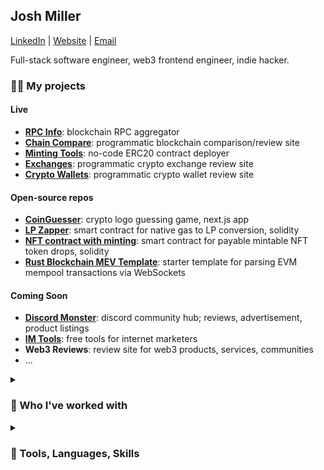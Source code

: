 <h2>Josh Miller</h2> 

[LinkedIn](https://linkedin.com/in/truemiller) | [Website](https://truemiller.com) | [Email](mailto://josh@truemiller.com)

Full-stack software engineer, web3 frontend engineer, indie hacker.

<h3>👨‍🏭 My projects</h3>

<h4>Live</h4>

- **[RPC Info](https://rpc.info)**: blockchain RPC aggregator
- **[Chain Compare](https://chain.compare)**: programmatic blockchain comparison/review site
- **[Minting Tools](https://minting.tools)**: no-code ERC20 contract deployer
- **[Exchanges](https://exchanges.gg)**: programmatic crypto exchange review site
- **[Crypto Wallets](https://cryptowallets.gg)**: programmatic crypto wallet review site

<h4>Open-source repos</h4>

- **[CoinGuesser](https://github.com/truemiller/coinguesser)**: crypto logo guessing game, next.js app
- **[LP Zapper](https://github.com/truemiller/lp-zapper)**: smart contract for native gas to LP conversion, solidity 
- **[NFT contract with minting](https://github.com/truemiller/nft-contract-with-minting)**: smart contract for payable mintable NFT token drops, solidity
- **[Rust Blockchain MEV Template](https://github.com/truemiller/rust-mev-template)**: starter template for parsing EVM mempool transactions via WebSockets

<h4>Coming Soon</h4>

- **[Discord Monster](https://discord.monster)**: discord community hub; reviews, advertisement, product listings
- **[IM Tools](https://im.tools)**: free tools for internet marketers
- **Web3 Reviews**: review site for web3 products, services, communities
- ...

<details>
 <summary><h3>🤝 Who I've worked with</h3></summary>
 
- **[Valory](https://valory.xyz)** (senior web3 frontend engineer &mdash; [Olas](https://olas.network), [Pearl](https://olas.network/operate))
- **[Ava Labs](https://avalabs.org)** (mid web3 frontend engineer &mdash; [Core](https://core.app) and [Subnets Explorer](https://subnets.avax.network))
- **[Elk Finance](https://elk.finance)** (junior web3 frontend engineer, business development, content creator &mdash; [ElkDex v2](https://app.elk.finance), [Elk Bridge Dashboard](https://dashboard.elk.finance))
- **[PwC](https://pwc.co.uk)** (senior assiociate, full-stack developer, AI, BI, ETL, UI/UX designer)
- **[Teddy Cash](https://teddy.cash)** (strategic advice, business development, frontend contributions, content creation)
- **[Lydia Finance](http://lydia.finance)** (content creation)
- **AVME** (content creation, whitepaper)
- **[Penguin Finance](https://penguin.finance)** (content creation)
- **[ROME Blockchain](https://romeblockchain.com/)** (podcast feature)
- **[Pangolin Exchange](https://pangolin.exchange)** (podcast feature, podcast host, SEO audit)
- **[Yield Yak](https://yieldyak.com)** (content creation, content marketing)
- **Avalanche Today** (editor, copywriter, BD, sales)
- **Avaware** (advisor, business development, content creation)
- **[Elk Finance](https://elk.finance)** (bridge analytics dashboard)
- **SONIC (AVAXRush)** (marketer, content creator, BD)
  
</details>

<details>
 <summary><h3>🧰 Tools, Languages, Skills</h3></summary>

<details>
 <summary><h4>Regular use</h4></summary>
 
- **Frontend**: NextJS (page and app router, SSR, SSG), React
- **State management**: Context API, React Query
- **Styling**: Tailwind, SASS, Styled Components
- **Component libraries**: ShadCN, Antd
- **Validation**: Zod
- **Web3 libraries**: Viem, Wagmi, Ethers.js
- **Backend**: NextJS (server actions or API routing), Node
- **ORM**: Prisma
- **Databases**: Postgres, MySQL
- **CI**: Github Actions
- **Cloud**: Cloudflare, Hetzner, Vercel, AWS
- **Containers**: Docker, Docker Compose, Coolify
- **Analytics**: Google Analytics, Google Search Console, Google Tag Manager
- **SEO**: Ahrefs, Semrush, Screaming Frog, Lighthouse, JSON-LD Schema
- **Testing**: Jest
- **EVM Chain Forking**: Tenderly, Hardhat
- **AI**: OpenAI Platform API, ChatGPT, Claude, Github Copilot
- **OS**: Windows, Ubuntu, Debian, MacOS
- **Desktop apps**: Electron
- **Version control**: Git, Github
- **Graph**: GraphQL, The Graph
  
</details>
<details>
 <summary><h4>Occasional use</h4></summary>
 
- **Redis**: Redis.io, KV
- **Serverless**: Serverless Framework and CLI, Lambda, Digital Ocean Functions
- **AWS**: S3, EC2, Route53, CloudFront, ECS, SES, RDS
- **GCP**: Cloud Run, Cloud Build
- **Smart Contract Development**: Solidity, Hardhat, Mocha, Chai
- **Styling**: Styled Components, LESS
- **Animation**: React Spring, Framer Motion
- **AI**: OpenAI API, Anthropic API, AWS Bedrock
- **CMS**: Directus
- **API testing**: Postman
- **WebSockets**: node:ws, socket.io
- **Payments**: Paypal SDK, Paypal API
- **Automation**: Zapier, IFTTT
- **Node Providers**: QuickNode, Alchemy
- **React State Management**: Jotai, Zustand
   
</details>
<details>
 <summary><h4>Learning to use</h4></summary>
 
- **AI**: Function calling, RAG
- **State management**: Redux
- Bun, Hono
  
</details>
<details>
 <summary><h4>Used in the past</h4></summary> 
 
- **PHP**: Laravel, Web3p
- **Python**: Backtesting.py, Pandas, Numpy, web3.py, Flask
- **Javascript**: Vue, Angular.js (v1), Material UI, Bootstrap React
- **C#**: ASP.net, Unity
- **TradingView**: Pinescript
- **Kali**: Metasploit, ExploitDB, Nmap, Nikto, Burp, John, Hashcat, SQLMap, WPScan, Dirb, Mimikats, Bloodhound
- **CTF**: TryHackMe, HackTheBox
- **Blogging**: Wordpress
- **BI**: PowerBI, QlikSense, Tableau, Alteryx
- **Web3 Libraries**: Uniswap SDK
- **Rust**: Tokio, Ethers-rs, Cargo
- **Java**
  
</details>
</details>
